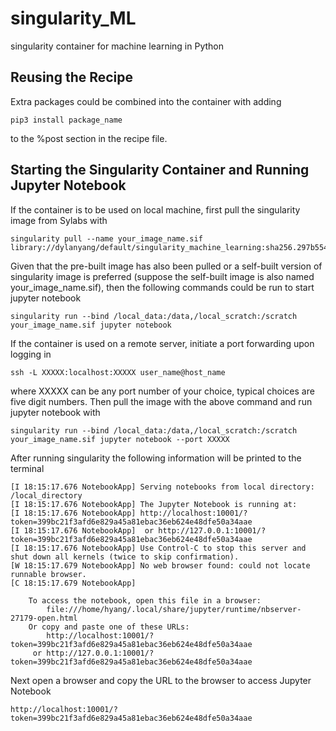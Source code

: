 # singularity_ML
singularity container for machine learning in Python

## Reusing the Recipe
Extra packages could be combined into the container with adding 
```
pip3 install package_name
```
to the %post section in the recipe file.

## Starting the Singularity Container and Running Jupyter Notebook
If the container is to be used on local machine, first pull the singularity image from Sylabs with
```
singularity pull --name your_image_name.sif library://dylanyang/default/singularity_machine_learning:sha256.297b554c8114b201eb634dcde1cfa2a78bdd8b2332b247004d74f151f865919b
```
Given that the pre-built image has also been pulled or a self-built version of singularity image is preferred (suppose the self-built image is also named your_image_name.sif), then the following commands could be run to start jupyter notebook
```
singularity run --bind /local_data:/data,/local_scratch:/scratch your_image_name.sif jupyter notebook
```
If the container is used on a remote server, initiate a port forwarding upon logging in
```
ssh -L XXXXX:localhost:XXXXX user_name@host_name
```
where XXXXX can be any port number of your choice, typical choices are five digit numbers. 
Then pull the image with the above command and run jupyter notebook with 
```
singularity run --bind /local_data:/data,/local_scratch:/scratch your_image_name.sif jupyter notebook --port XXXXX
```

After running singularity the following information will be printed to the terminal
```
[I 18:15:17.676 NotebookApp] Serving notebooks from local directory: /local_directory
[I 18:15:17.676 NotebookApp] The Jupyter Notebook is running at:
[I 18:15:17.676 NotebookApp] http://localhost:10001/?token=399bc21f3afd6e829a45a81ebac36eb624e48dfe50a34aae
[I 18:15:17.676 NotebookApp]  or http://127.0.0.1:10001/?token=399bc21f3afd6e829a45a81ebac36eb624e48dfe50a34aae
[I 18:15:17.676 NotebookApp] Use Control-C to stop this server and shut down all kernels (twice to skip confirmation).
[W 18:15:17.679 NotebookApp] No web browser found: could not locate runnable browser.
[C 18:15:17.679 NotebookApp]

    To access the notebook, open this file in a browser:
        file:///home/hyang/.local/share/jupyter/runtime/nbserver-27179-open.html
    Or copy and paste one of these URLs:
        http://localhost:10001/?token=399bc21f3afd6e829a45a81ebac36eb624e48dfe50a34aae
     or http://127.0.0.1:10001/?token=399bc21f3afd6e829a45a81ebac36eb624e48dfe50a34aae
```
Next open a browser and copy the URL to the browser to access Jupyter Notebook
```
http://localhost:10001/?token=399bc21f3afd6e829a45a81ebac36eb624e48dfe50a34aae
```
